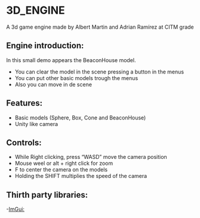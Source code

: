 # 3D_ENGINE

A 3d game engine made by Albert Martin and Adrian Ramírez at CITM grade

## Engine introduction:

In this small demo appears the BeaconHouse model.
- You can clear the model in the scene pressing a button in the menus
- You can put other basic models trough the menus
- Also you can move in de scene

## Features:

- Basic models (Sphere, Box, Cone and BeaconHouse)
- Unity like camera

## Controls:

- While Right clicking, press “WASD” move the camera position
- Mouse weel or alt + right click for zoom
- F to center the camera on the models
- Holding the SHIFT multiplies the speed of the camera


## Thirth party libraries:

-[ImGui: ]((https://github.com/ocornut/imgui)https://github.com/ocornut/imgui)
